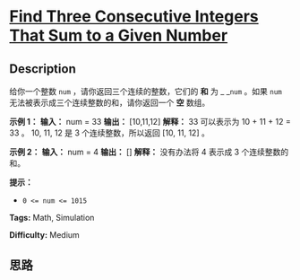 # [Find Three Consecutive Integers That Sum to a Given Number][title]

## Description

给你一个整数 `num` ，请你返回三个连续的整数，它们的  **和**  为 _ _`num` 。如果 `num`
无法被表示成三个连续整数的和，请你返回一个 **空**  数组。



**示例 1：**
            **输入：** num = 33    **输出：** [10,11,12]    **解释：** 33 可以表示为 10 + 11 + 12 = 33 。    10, 11, 12 是 3 个连续整数，所以返回 [10, 11, 12] 。    

**示例 2：**
            **输入：** num = 4    **输出：** []    **解释：** 没有办法将 4 表示成 3 个连续整数的和。    



**提示：**

  * `0 <= num <= 1015`


**Tags:** Math, Simulation

**Difficulty:** Medium

## 思路

[title]: https://leetcode-cn.com/problems/find-three-consecutive-integers-that-sum-to-a-given-number
